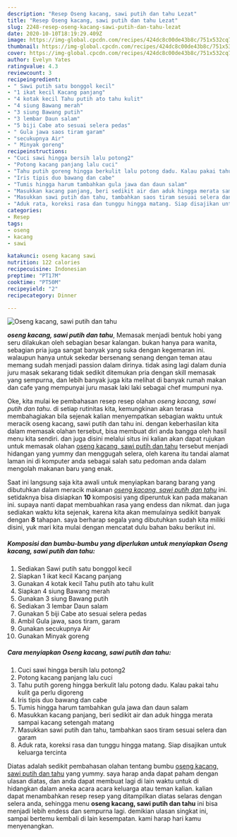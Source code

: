 ```yaml
---
description: "Resep Oseng kacang, sawi putih dan tahu Lezat"
title: "Resep Oseng kacang, sawi putih dan tahu Lezat"
slug: 2248-resep-oseng-kacang-sawi-putih-dan-tahu-lezat
date: 2020-10-10T18:19:29.409Z
image: https://img-global.cpcdn.com/recipes/424dc8c00de43b8c/751x532cq70/oseng-kacang-sawi-putih-dan-tahu-foto-resep-utama.jpg
thumbnail: https://img-global.cpcdn.com/recipes/424dc8c00de43b8c/751x532cq70/oseng-kacang-sawi-putih-dan-tahu-foto-resep-utama.jpg
cover: https://img-global.cpcdn.com/recipes/424dc8c00de43b8c/751x532cq70/oseng-kacang-sawi-putih-dan-tahu-foto-resep-utama.jpg
author: Evelyn Yates
ratingvalue: 4.3
reviewcount: 3
recipeingredient:
- " Sawi putih satu bonggol kecil"
- "1 ikat kecil Kacang panjang"
- "4 kotak kecil Tahu putih ato tahu kulit"
- "4 siung Bawang merah"
- "3 siung Bawang putih"
- "3 lembar Daun salam"
- "5 biji Cabe ato sesuai selera pedas"
- " Gula jawa saos tiram garam"
- "secukupnya Air"
- " Minyak goreng"
recipeinstructions:
- "Cuci sawi hingga bersih lalu potong2"
- "Potong kacang panjang lalu cuci"
- "Tahu putih goreng hingga berkulit lalu potong dadu. Kalau pakai tahu kulit ga perlu digoreng"
- "Iris tipis duo bawang dan cabe"
- "Tumis hingga harum tambahkan gula jawa dan daun salam"
- "Masukkan kacang panjang, beri sedikit air dan aduk hingga merata sampai kacang setengah matang"
- "Masukkan sawi putih dan tahu, tambahkan saos tiram sesuai selera dan garam"
- "Aduk rata, koreksi rasa dan tunggu hingga matang. Siap disajikan untuk keluarga tercinta"
categories:
- Resep
tags:
- oseng
- kacang
- sawi

katakunci: oseng kacang sawi 
nutrition: 122 calories
recipecuisine: Indonesian
preptime: "PT17M"
cooktime: "PT50M"
recipeyield: "2"
recipecategory: Dinner

---
```



![Oseng kacang, sawi putih dan tahu](https://img-global.cpcdn.com/recipes/424dc8c00de43b8c/751x532cq70/oseng-kacang-sawi-putih-dan-tahu-foto-resep-utama.jpg)

<b><i>oseng kacang, sawi putih dan tahu</i></b>, Memasak menjadi bentuk hobi yang seru dilakukan oleh sebagian besar kalangan. bukan hanya para wanita, sebagian pria juga sangat banyak yang suka dengan kegemaran ini. walaupun hanya untuk sekedar bersenang senang dengan teman atau memang sudah menjadi passion dalam dirinya. tidak asing lagi dalam dunia juru masak sekarang tidak sedikit ditemukan pria dengan skill memasak yang sempurna, dan lebih banyak juga kita melihat di banyak rumah makan dan cafe yang mempunyai juru masak laki laki sebagai chef mumpuni nya.



Oke, kita mulai ke pembahasan resep resep olahan <i>oseng kacang, sawi putih dan tahu</i>. di setiap rutinitas kita, kemungkinan akan terasa membahagiakan bila sejenak kalian menyempatkan sebagian waktu untuk meracik oseng kacang, sawi putih dan tahu ini. dengan keberhasilan kita dalam memasak olahan tersebut, bisa membuat diri anda bangga oleh hasil menu kita sendiri. dan juga disini melalui situs ini kalian akan dapat rujukan untuk memasak olahan <u>oseng kacang, sawi putih dan tahu</u> tersebut menjadi hidangan yang yummy dan menggugah selera, oleh karena itu tandai alamat laman ini di komputer anda sebagai salah satu pedoman anda dalam mengolah makanan baru yang enak.


Saat ini langsung saja kita awali untuk menyiapkan barang barang yang dibutuhkan dalam meracik makanan <u><i>oseng kacang, sawi putih dan tahu</i></u> ini. setidaknya bisa disiapkan <b>10</b> komposisi yang diperuntuk kan pada makanan ini. supaya nanti dapat membuahkan rasa yang endess dan nikmat. dan juga sediakan waktu kita sejenak, karena kita akan memulainya sedikit banyak dengan <b>8</b> tahapan. saya berharap segala yang dibutuhkan sudah kita miliki disini, yuk mari kita mulai dengan mencatat dulu bahan baku berikut ini.

<!--inarticleads1-->

##### Komposisi dan bumbu-bumbu yang diperlukan untuk menyiapkan Oseng kacang, sawi putih dan tahu:

1. Sediakan  Sawi putih satu bonggol kecil
1. Siapkan 1 ikat kecil Kacang panjang
1. Gunakan 4 kotak kecil Tahu putih ato tahu kulit
1. Siapkan 4 siung Bawang merah
1. Gunakan 3 siung Bawang putih
1. Sediakan 3 lembar Daun salam
1. Gunakan 5 biji Cabe ato sesuai selera pedas
1. Ambil  Gula jawa, saos tiram, garam
1. Gunakan secukupnya Air
1. Gunakan  Minyak goreng




<!--inarticleads2-->

##### Cara menyiapkan Oseng kacang, sawi putih dan tahu:

1. Cuci sawi hingga bersih lalu potong2
1. Potong kacang panjang lalu cuci
1. Tahu putih goreng hingga berkulit lalu potong dadu. Kalau pakai tahu kulit ga perlu digoreng
1. Iris tipis duo bawang dan cabe
1. Tumis hingga harum tambahkan gula jawa dan daun salam
1. Masukkan kacang panjang, beri sedikit air dan aduk hingga merata sampai kacang setengah matang
1. Masukkan sawi putih dan tahu, tambahkan saos tiram sesuai selera dan garam
1. Aduk rata, koreksi rasa dan tunggu hingga matang. Siap disajikan untuk keluarga tercinta




Diatas adalah sedikit pembahasan olahan tentang bumbu <u>oseng kacang, sawi putih dan tahu</u> yang yummy. saya harap anda dapat paham dengan ulasan diatas, dan anda dapat membuat lagi di lain waktu untuk di hidangkan dalam aneka acara acara keluarga atau teman kalian. kalian dapat menambahkan resep resep yang ditampilkan diatas selaras dengan selera anda, sehingga menu <b>oseng kacang, sawi putih dan tahu</b> ini bisa menjadi lebih endess dan sempurna lagi. demikian ulasan singkat ini, sampai bertemu kembali di lain kesempatan. kami harap hari kamu menyenangkan.
